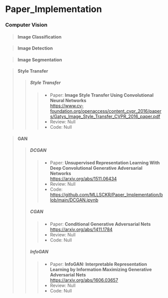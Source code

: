 # Paper_Implementation

### Computer Vision

> #### Image Classification

> #### Image Detection

> #### Image Segmentation

> #### Style Transfer
> > ##### Style Transfer
> > > * Paper: **Image Style Transfer Using Convolutional Neural Networks**   
> > >     <https://www.cv-foundation.org/openaccess/content_cvpr_2016/papers/Gatys_Image_Style_Transfer_CVPR_2016_paper.pdf>
> > > * Review: Null
> > > * Code: Null

> #### GAN
> > ##### DCGAN
> > > * Paper: **Unsupervised Representation Learning With Deep Convolutional Generative Adversarial Networks**   
> > >     <https://arxiv.org/abs/1511.06434>
> > > * Review: Null
> > > * Code: <https://github.com/MLLSCKR/Paper_Implementation/blob/main/DCGAN.ipynb>
> > ##### CGAN
> > > * Paper: **Conditional Generative Adversarial Nets**   
> > >     <https://arxiv.org/abs/1411.1784>
> > > * Review: Null
> > > * Code: Null
> > ##### InfoGAN
> > > * Paper: **InfoGAN: Interpretable Representation Learning by Information Maximizing Generative Adversarial Nets**   
> > >     <https://arxiv.org/abs/1606.03657>
> > > * Review: Null
> > > * Code: Null
